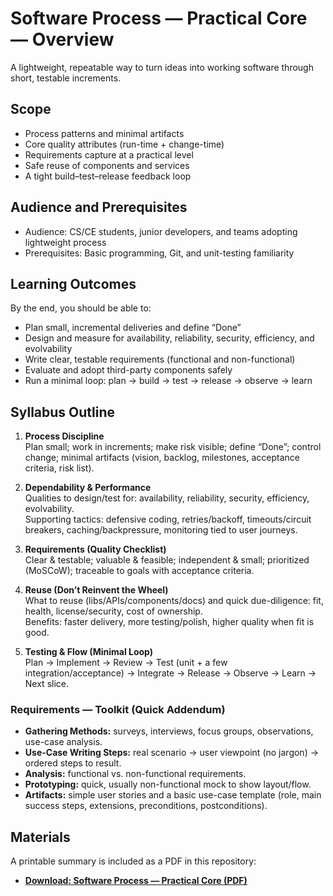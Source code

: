 # Software Process — Practical Core — Overview

A lightweight, repeatable way to turn ideas into working software through short, testable increments.

## Scope
- Process patterns and minimal artifacts
- Core quality attributes (run-time + change-time)
- Requirements capture at a practical level
- Safe reuse of components and services
- A tight build–test–release feedback loop

## Audience and Prerequisites
- Audience: CS/CE students, junior developers, and teams adopting lightweight process
- Prerequisites: Basic programming, Git, and unit-testing familiarity

## Learning Outcomes
By the end, you should be able to:
- Plan small, incremental deliveries and define “Done”
- Design and measure for availability, reliability, security, efficiency, and evolvability
- Write clear, testable requirements (functional and non-functional)
- Evaluate and adopt third-party components safely
- Run a minimal loop: plan → build → test → release → observe → learn

## Syllabus Outline
1. **Process Discipline**  
   Plan small; work in increments; make risk visible; define “Done”; control change; minimal artifacts (vision, backlog, milestones, acceptance criteria, risk list).

2. **Dependability & Performance**  
   Qualities to design/test for: availability, reliability, security, efficiency, evolvability.  
   Supporting tactics: defensive coding, retries/backoff, timeouts/circuit breakers, caching/backpressure, monitoring tied to user journeys.

3. **Requirements (Quality Checklist)**  
   Clear & testable; valuable & feasible; independent & small; prioritized (MoSCoW); traceable to goals with acceptance criteria.

4. **Reuse (Don’t Reinvent the Wheel)**  
   What to reuse (libs/APIs/components/docs) and quick due-diligence: fit, health, license/security, cost of ownership.  
   Benefits: faster delivery, more testing/polish, higher quality when fit is good.

5. **Testing & Flow (Minimal Loop)**  
   Plan → Implement → Review → Test (unit + a few integration/acceptance) → Integrate → Release → Observe → Learn → Next slice.

### Requirements — Toolkit (Quick Addendum)
- **Gathering Methods:** surveys, interviews, focus groups, observations, use-case analysis.  
- **Use-Case Writing Steps:** real scenario → user viewpoint (no jargon) → ordered steps to result.  
- **Analysis:** functional vs. non-functional requirements.  
- **Prototyping:** quick, usually non-functional mock to show layout/flow.  
- **Artifacts:** simple user stories and a basic use-case template (role, main success steps, extensions, preconditions, postconditions).

## Materials
A printable summary is included as a PDF in this repository:  
- **[Download: Software Process — Practical Core (PDF)](./process_practical_core_overview.pdf)**
